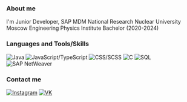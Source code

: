 ### About me

I'm Junior Developer, SAP MDM
National Research Nuclear University Moscow Engineering Physics Institute
Bachelor (2020-2024)

### Languages and Tools/Skills

![Java](https://img.shields.io/badge/-Java-<COLOR>?style=flat-square&logo=appveyor)
![JavaScript/TypeScript](https://img.shields.io/badge/-JavaScript/TypeScript-<COLOR>?style=flat-square&logo=appveyor)
![CSS/SCSS](https://img.shields.io/badge/-CSS/SCSS-<COLOR>?style=flat-square&logo=appveyor)
![C](https://img.shields.io/badge/-C-<COLOR>?style=flat-square&logo=appveyor)
![SQL](https://img.shields.io/badge/-SQL-<COLOR>?style=flat-square&logo=appveyor)
![SAP NetWeaver](https://img.shields.io/badge/-SAP-<COLOR>?style=flat-square&logo=appveyor)

### Contact me

[![Instagram](https://img.shields.io/badge/-Instagram-<COLOR>?style=flat-square&logo=appveyor)](https://www.instagram.com/acycloid/)
[![VK](https://img.shields.io/badge/-VK-<COLOR>?style=flat-square&logo=appveyor)](https://vk.com/tsiklis)

<!-- ![GitHub stats](https://github-readme-stats.vercel.app/api?username=alextsiklis&show_icons=true&theme=radical) -->
<!-- [![Top Langs](https://github-readme-stats.vercel.app/api/top-langs/?username=alextsiklis&layout=compact)](https://github.com/anuraghazra/github-readme-stats) -->
